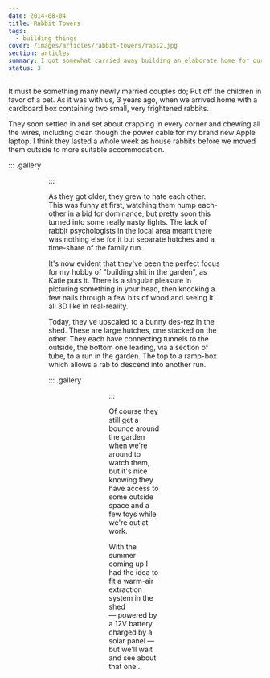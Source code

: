 ```yaml
---
date: 2014-08-04
title: Rabbit Towers
tags:
  - building things
cover: /images/articles/rabbit-towers/rabs2.jpg
section: articles
summary: I got somewhat carried away building an elaborate home for our pet rabbits.
status: 3
---
```

It must be something many newly married couples do; Put off the children in favor of a pet. As it was with us, 3 years ago, when we arrived home with a cardboard box containing two small, very frightened rabbits.

They soon settled in and set about crapping in every corner and chewing all the wires, including clean though the power cable for my brand new Apple laptop. I think they lasted a whole week as house rabbits before we moved them outside to more suitable accommodation.

::: .gallery
<figure url="/images/articles/rabbit-towers/rabs.jpg" caption="Our two pet rabbits in a box on the day we brought then home">

<figure url="/images/articles/rabbit-towers/rabs2.jpg" caption="Our two rabbits in their hutch">
:::

As they got older, they grew to hate each other. This was funny at first, watching them hump each-other in a bid for dominance, but pretty soon this turned into some really nasty fights. The lack of rabbit psychologists in the local area meant there was nothing else for it but separate hutches and a time-share of the family run.

It's now evident that they've been the perfect focus for my hobby of "building shit in the garden", as Katie puts it. There is a singular pleasure in picturing something in your head, then knocking a few nails through a few bits of wood and seeing it all 3D like in real-reality.

Today, they've upscaled to a bunny des-rez in the shed.  These are large hutches, one stacked on the other. They each have connecting tunnels to the outside, the bottom one leading, via a section of tube, to a run in the garden. The top to a ramp-box which allows a rab to descend into another run.

::: .gallery
<figure url="/images/articles/rabbit-towers/building_the_runs_1.jpg" caption="The ground marked out ready to lay the foundation for the run">

<figure url="/images/articles/rabbit-towers/building_the_runs_4.jpg" caption="A half-built wooden box with two ramps inside.">

<figure url="/images/articles/rabbit-towers/building_the_runs_6.jpg" caption="The finished run">
:::

Of course they still get a bounce around the garden when we're around to watch them, but it's nice knowing they have access to some outside space and a few toys while we're out at work.

With the summer coming up I had the idea to fit a warm-air extraction system in the shed — powered by a 12V battery, charged by a solar panel — but we'll wait and see about that one...
